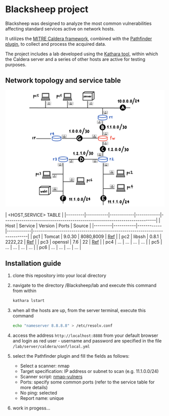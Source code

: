 # Blacksheep project

Blacksheep was designed to analyze the most common vulnerabilities affecting standard services active on network hosts.

It utilizes the [MITRE Caldera framework](https://github.com/mitre/caldera), combined with the [Pathfinder plugin](https://github.com/center-for-threat-informed-defense/caldera_pathfinder), to collect and process the acquired data.

The project includes a lab developed using the [Kathara tool](https://github.com/KatharaFramework/Kathara), within which the Caldera server and a series of other hosts are active for testing purposes.

## Network topology and service table

![](rete.jpeg)

|                                              <HOST,SERVICE> TABLE                                                         |
|---------|-----------|------------|------------|---------------------------------------------------------------------------|
| Host    | Service   | Version    | Ports      | Source                                                                    |
|---------|-----------|------------|------------|---------------------------------------------------------------------------|
| pc1     | Tomcat    | 9.0.30     | 8080,8009  | [Ref](https://github.com/vulhub/vulhub/tree/master/tomcat/CVE-2020-1938)  |
| pc2     | libssh    | 0.8.1      | 2222,22    | [Ref](https://github.com/vulhub/vulhub/tree/master/libssh/CVE-2018-10933) |
| pc3     | openssl   | 7.6        | 22         | [Ref](https://vulners.com/cve/CVE-2018-15473)                             |
| pc4     |  ...      |     ...    |    ...     |                    ...                                                    |
| pc5     |  ...      |     ...    |    ...     |                    ...                                                    |
| pc6     |  ...      |     ...    |    ...     |                    ...                                                    |

## Installation guide

1. clone this repository into your local directory

2. navigate to the directory /Blacksheep/lab and execute this command from within
    ```Bash
    kathara lstart
    ```

3. when all the hosts are up, from the server terminal, execute this command
    ```Bash
    echo "nameserver 8.8.8.8" > /etc/resolv.conf
    ```

4. access the address `http://localhost:8888` from your default browser and login as red user - username and password are specified in the file `/lab/server/caldera/conf/local.yml`

5. select the Pathfinder plugin and fill the fields as follows:  
    - Select a scanner: nmap  
    - Target specification: IP address or subnet to scan (e.g. 11.1.0.0/24)  
    - Scanner script: [nmap-vulners](https://github.com/vulnersCom/nmap-vulners/tree/bbf53dd085f8d810921ee00ccf85bdb329d59514)
    - Ports: specify some common ports (refer to the service table for more details)
    - No ping: selected
    - Report name: unique

6. work in progess...